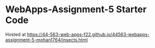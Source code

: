 # WebApps-Assignment-5 Starter Code
Hosted at <https://44-563-web-apps-f22.github.io/44563-webapps-assignment-5-mohan1764/insects.html>